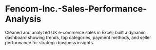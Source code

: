 # Fencom-Inc.-Sales-Performance-Analysis
Cleaned and analyzed UK e-commerce sales in Excel; built a dynamic dashboard showing trends, top categories, payment methods, and seller performance for strategic business insights.
